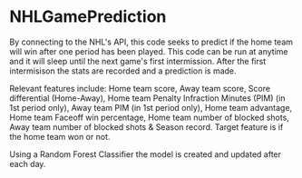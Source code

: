 # NHLGamePrediction
By connecting to the NHL's API, this code seeks to predict if the home team will win after one period has been played.
This code can be run at anytime and it will sleep until the next game's first intermission. After the first intermisison the stats are recorded and a prediction is made.

Relevant features include:
Home team score, Away team score, Score differential (Home-Away), Home team Penalty Infraction Minutes (PIM) (in 1st period only), Away team PIM (in 1st period only), Home team advantage, Home team Faceoff win percentage, Home team number of blocked shots, Away team number of blocked shots & Season record.
Target feature is if the home team won or not.

Using a Random Forest Classifier the model is created and updated after each day. 

